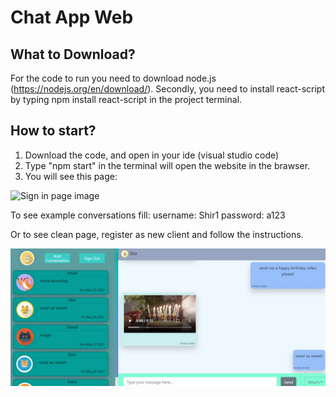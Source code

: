 # Chat App Web

## What to Download?
For the code to run you need to download node.js (https://nodejs.org/en/download/).
Secondly, you need to install react-script by typing npm install react-script in the project terminal.

## How to start?
1. Download the code, and open in your ide (visual studio code)
2. Type "npm start" in the terminal will open the website in the brawser.
3. You will see this page:

<img src="/public/signin.jpg" alt="Sign in page image" title="sign in">

To see example conversations fill:
username: Shir1
password: a123

Or to see clean page, register as new client and follow the instructions.

<img src="/public/chat_screen.jpg" alt="Chat page image" title="Chat">
